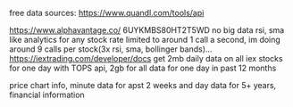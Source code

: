free data sources:
https://www.quandl.com/tools/api

https://www.alphavantage.co/    6UYKMBS80HT2T5WD
no big data
rsi, sma like analytics for any stock
rate limited to around 1 call a second, im doing around 9 calls per stock(3x rsi, sma, bollinger bands)...
https://iextrading.com/developer/docs
 get 2mb daily data on all iex stocks for one day with TOPS api,
 2gb for all data for one day in past 12 months
 
 price chart info,
 minute data for apst 2 weeks and day data for 5+ years,
 financial information
